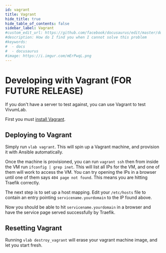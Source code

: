 ```yaml
---
id: vagrant
title: Vagrant
hide_title: true
hide_table_of_contents: false
sidebar_label: Vagrant
#custom_edit_url: https://github.com/facebook/docusaurus/edit/master/docs/api-doc-markdown.md
#description: How do I find you when I cannot solve this problem
#keywords:
#  - docs
#  - docusaurus
#image: https://i.imgur.com/mErPwqL.png
---
```


# Developing with Vagrant (FOR FUTURE RELEASE)

If you don't have a server to test against, you can use Vagrant to test VivumLab.

First you must [install Vagrant](https://www.vagrantup.com/downloads.html).

## Deploying to Vagrant

Simply run `vlab vagrant`. This will spin up a Vagrant machine, and provision it
with Ansible automatically.

Once the machine is provisioned, you can run `vagrant ssh` then from inside the VM run `ifconfig | grep inet`. This will list all IPs for the VM, and one of them will work to access the VM. You can try opening the IPs in a browser until one of them says `404 page not found`. This means you are hitting Traefik correctly.

The next step is to set up a host mapping. Edit your `/etc/hosts` file to contain an entry pointing `servicename.yourdomain` to the IP found above.

Now you should be able to hit `servicename.yourdomain` in a browser and have the service page served successfully by Traefik.

## Resetting Vagrant

Running `vlab destroy_vagrant` will erase your vagrant machine image, and let you start fresh.

